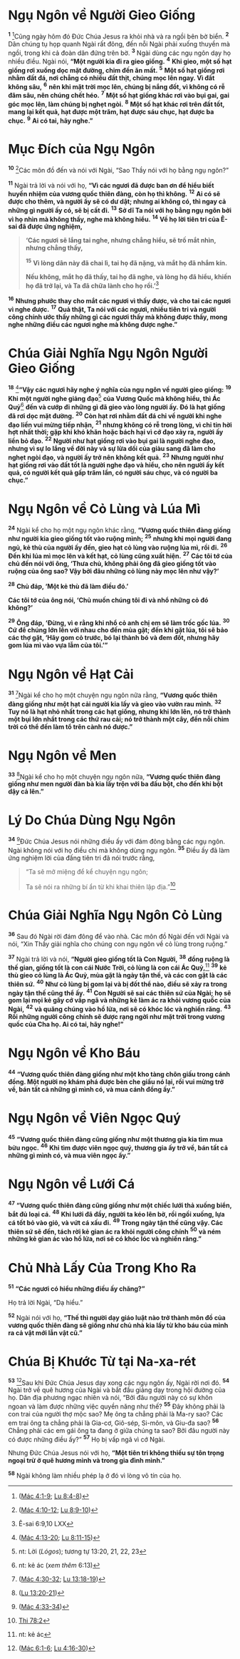 # Ngụ Ngôn về Người Gieo Giống

<sup><b>1</b></sup> [^1@-930c935c-2159-4837-94d2-5c4642e84fa7]Cũng ngày hôm đó Ðức Chúa Jesus ra khỏi nhà và ra ngồi bên bờ biển. <sup><b>2</b></sup> Dân chúng tụ họp quanh Ngài rất đông, đến nỗi Ngài phải xuống thuyền mà ngồi, trong khi cả đoàn dân đứng trên bờ. <sup><b>3</b></sup> Ngài dùng các ngụ ngôn dạy họ nhiều điều. Ngài nói, **“Một người kia đi ra gieo giống.** <sup><b>4</b></sup> **Khi gieo, một số hạt giống rơi xuống dọc mặt đường, chim đến ăn mất.** <sup><b>5</b></sup> **Một số hạt giống rơi nhằm đất đá, nơi chẳng có nhiều đất thịt, chúng mọc lên ngay. Vì đất không sâu,** <sup><b>6</b></sup> **nên khi mặt trời mọc lên, chúng bị nắng đốt, vì không có rễ đâm sâu, nên chúng chết héo.** <sup><b>7</b></sup> **Một số hạt giống khác rơi vào bụi gai, gai góc mọc lên, làm chúng bị nghẹt ngòi.** <sup><b>8</b></sup> **Một số hạt khác rơi trên đất tốt, mang lại kết quả, hạt được một trăm, hạt được sáu chục, hạt được ba chục.** <sup><b>9</b></sup> **Ai có tai, hãy nghe.”**

# Mục Ðích của Ngụ Ngôn

<sup><b>10</b></sup> [^2@-930c935c-2159-4837-94d2-5c4642e84fa7]Các môn đồ đến và nói với Ngài, “Sao Thầy nói với họ bằng ngụ ngôn?”

<sup><b>11</b></sup> Ngài trả lời và nói với họ, **“Vì các ngươi đã được ban ơn để hiểu biết huyền nhiệm của vương quốc thiên đàng, còn họ thì không.** <sup><b>12</b></sup> **Ai có sẽ được cho thêm, và người ấy sẽ có dư dật; nhưng ai không có, thì ngay cả những gì người ấy có, sẽ bị cất đi.** <sup><b>13</b></sup> **Sở dĩ Ta nói với họ bằng ngụ ngôn bởi vì họ nhìn mà không thấy, nghe mà không hiểu.** <sup><b>14</b></sup> **Về họ lời tiên tri của Ê-sai đã được ứng nghiệm,**

> **‘Các ngươi sẽ lắng tai nghe, nhưng chẳng hiểu, sẽ trố mắt nhìn, nhưng chẳng thấy,**
>
> <sup><b>15</b></sup> **Vì lòng dân này đã chai lì, tai họ đã nặng, và mắt họ đã nhắm kín.**
>
> **Nếu không, mắt họ đã thấy, tai họ đã nghe, và lòng họ đã hiểu, khiến họ đã trở lại, và Ta đã chữa lành cho họ rồi.’**[^1-930c935c-2159-4837-94d2-5c4642e84fa7]

<sup><b>16</b></sup> **Nhưng phước thay cho mắt các ngươi vì thấy được, và cho tai các ngươi vì nghe được.** <sup><b>17</b></sup> **Quả thật, Ta nói với các ngươi, nhiều tiên tri và người công chính ước thấy những gì các ngươi thấy mà không được thấy, mong nghe những điều các ngươi nghe mà không được nghe.”**

# Chúa Giải Nghĩa Ngụ Ngôn Người Gieo Giống

<sup><b>18</b></sup> [^3@-930c935c-2159-4837-94d2-5c4642e84fa7]**“Vậy các ngươi hãy nghe ý nghĩa của ngụ ngôn về người gieo giống:** <sup><b>19</b></sup> **Khi một người nghe giảng đạo**[^2-930c935c-2159-4837-94d2-5c4642e84fa7] **của Vương Quốc mà không hiểu, thì Ác Quỷ**[^3-930c935c-2159-4837-94d2-5c4642e84fa7] **đến và cướp đi những gì đã gieo vào lòng người ấy. Ðó là hạt giống đã rơi dọc mặt đường.** <sup><b>20</b></sup> **Còn hạt rơi nhằm đất đá chỉ về người khi nghe đạo liền vui mừng tiếp nhận,** <sup><b>21</b></sup> **nhưng không có rễ trong lòng, vì chỉ tin hời hợt nhất thời; gặp khi khó khăn hoặc bách hại vì cớ đạo xảy ra, người ấy liền bỏ đạo.** <sup><b>22</b></sup> **Người như hạt giống rơi vào bụi gai là người nghe đạo, nhưng vì sự lo lắng về đời này và sự lừa dối của giàu sang đã làm cho nghẹt ngòi đạo, và người ấy trở nên không kết quả.** <sup><b>23</b></sup> **Nhưng người như hạt giống rơi vào đất tốt là người nghe đạo và hiểu, cho nên người ấy kết quả, có người kết quả gấp trăm lần, có người sáu chục, và có người ba chục.”**

# Ngụ Ngôn về Cỏ Lùng và Lúa Mì

<sup><b>24</b></sup> Ngài kể cho họ một ngụ ngôn khác rằng, **“Vương quốc thiên đàng giống như người kia gieo giống tốt vào ruộng mình;** <sup><b>25</b></sup> **nhưng khi mọi người đang ngủ, kẻ thù của người ấy đến, gieo hạt cỏ lùng vào ruộng lúa mì, rồi đi.** <sup><b>26</b></sup> **Ðến khi lúa mì mọc lên và kết hạt, cỏ lùng cũng xuất hiện.** <sup><b>27</b></sup> **Các tôi tớ của chủ đến nói với ông, ‘Thưa chủ, không phải ông đã gieo giống tốt vào ruộng của ông sao? Vậy bởi đâu những cỏ lùng này mọc lên như vậy?’**

<sup><b>28</b></sup> **Chủ đáp, ‘Một kẻ thù đã làm điều đó.’**

**Các tôi tớ của ông nói, ‘Chủ muốn chúng tôi đi và nhổ những cỏ đó không?’**

<sup><b>29</b></sup> **Ông đáp, ‘Ðừng, vì e rằng khi nhổ cỏ anh chị em sẽ làm trốc gốc lúa.** <sup><b>30</b></sup> **Cứ để chúng lớn lên với nhau cho đến mùa gặt; đến khi gặt lúa, tôi sẽ bảo các thợ gặt, ‘Hãy gom cỏ trước, bó lại thành bó và đem đốt, nhưng hãy gom lúa mì vào vựa lẫm của tôi.’”**

# Ngụ Ngôn về Hạt Cải

<sup><b>31</b></sup> [^4@-930c935c-2159-4837-94d2-5c4642e84fa7]Ngài kể cho họ một chuyện ngụ ngôn nữa rằng, **“Vương quốc thiên đàng giống như một hạt cải người kia lấy và gieo vào vườn rau mình.** <sup><b>32</b></sup> **Tuy nó là hạt nhỏ nhất trong các hạt giống, nhưng khi lớn lên, nó trở thành một bụi lớn nhất trong các thứ rau cải; nó trở thành một cây, đến nỗi chim trời có thể đến làm tổ trên cành nó được.”**

# Ngụ Ngôn về Men

<sup><b>33</b></sup> [^5@-930c935c-2159-4837-94d2-5c4642e84fa7]Ngài kể cho họ một chuyện ngụ ngôn nữa, **“Vương quốc thiên đàng giống như men người đàn bà kia lấy trộn với ba đấu bột, cho đến khi bột dậy cả lên.”**

# Lý Do Chúa Dùng Ngụ Ngôn

<sup><b>34</b></sup> [^6@-930c935c-2159-4837-94d2-5c4642e84fa7]Ðức Chúa Jesus nói những điều ấy với đám đông bằng các ngụ ngôn. Ngài không nói với họ điều chi mà không dùng ngụ ngôn. <sup><b>35</b></sup> Ðiều ấy đã làm ứng nghiệm lời của đấng tiên tri đã nói trước rằng,

> “Ta sẽ mở miệng để kể chuyện ngụ ngôn;
>
> Ta sẽ nói ra những bí ẩn từ khi khai thiên lập địa.”[^7@-930c935c-2159-4837-94d2-5c4642e84fa7]

# Chúa Giải Nghĩa Ngụ Ngôn Cỏ Lùng

<sup><b>36</b></sup> Sau đó Ngài rời đám đông để vào nhà. Các môn đồ Ngài đến với Ngài và nói, “Xin Thầy giải nghĩa cho chúng con ngụ ngôn về cỏ lùng trong ruộng.”

<sup><b>37</b></sup> Ngài trả lời và nói, **“Người gieo giống tốt là Con Người,** <sup><b>38</b></sup> **đồng ruộng là thế gian, giống tốt là con cái Nước Trời, cỏ lùng là con cái Ác Quỷ,**[^4-930c935c-2159-4837-94d2-5c4642e84fa7] <sup><b>39</b></sup> **kẻ thù gieo cỏ lùng là Ác Quỷ, mùa gặt là ngày tận thế, và các con gặt là các thiên sứ.** <sup><b>40</b></sup> **Như cỏ lùng bị gom lại và bị đốt thể nào, điều sẽ xảy ra trong ngày tận thế cũng thể ấy.** <sup><b>41</b></sup> **Con Người sẽ sai các thiên sứ của Ngài; họ sẽ gom lại mọi kẻ gây cớ vấp ngã và những kẻ làm ác ra khỏi vương quốc của Ngài,** <sup><b>42</b></sup> **và quăng chúng vào hồ lửa, nơi sẽ có khóc lóc và nghiến răng.** <sup><b>43</b></sup> **Rồi những người công chính sẽ được rạng ngời như mặt trời trong vương quốc của Cha họ. Ai có tai, hãy nghe!”**

# Ngụ Ngôn về Kho Báu

<sup><b>44</b></sup> **“Vương quốc thiên đàng giống như một kho tàng chôn giấu trong cánh đồng. Một người nọ khám phá được bèn che giấu nó lại, rồi vui mừng trở về, bán tất cả những gì mình có, và mua cánh đồng ấy.”**

# Ngụ Ngôn về Viên Ngọc Quý

<sup><b>45</b></sup> **“Vương quốc thiên đàng cũng giống như một thương gia kia tìm mua bửu ngọc.** <sup><b>46</b></sup> **Khi tìm được viên ngọc quý, thương gia ấy trở về, bán tất cả những gì mình có, và mua viên ngọc ấy.”**

# Ngụ Ngôn về Lưới Cá

<sup><b>47</b></sup> **“Vương quốc thiên đàng cũng giống như một chiếc lưới thả xuống biển, bắt đủ loại cá.** <sup><b>48</b></sup> **Khi lưới đã đầy, người ta kéo lên bờ, rồi ngồi xuống, lựa cá tốt bỏ vào giỏ, và vứt cá xấu đi.** <sup><b>49</b></sup> **Trong ngày tận thế cũng vậy. Các thiên sứ sẽ đến, tách rời kẻ gian ác ra khỏi người công chính** <sup><b>50</b></sup> **và ném những kẻ gian ác vào hồ lửa, nơi sẽ có khóc lóc và nghiến răng.”**

# Chủ Nhà Lấy Của Trong Kho Ra

<sup><b>51</b></sup> **“Các ngươi có hiểu những điều ấy chăng?”**

Họ trả lời Ngài, “Dạ hiểu.”

<sup><b>52</b></sup> Ngài nói với họ, **“Thế thì người dạy giáo luật nào trở thành môn đồ của vương quốc thiên đàng sẽ giống như chủ nhà kia lấy từ kho báu của mình ra cả vật mới lẫn vật cũ.”**

# Chúa Bị Khước Từ tại Na-xa-rét

<sup><b>53</b></sup> [^8@-930c935c-2159-4837-94d2-5c4642e84fa7]Sau khi Ðức Chúa Jesus dạy xong các ngụ ngôn ấy, Ngài rời nơi đó. <sup><b>54</b></sup> Ngài trở về quê hương của Ngài và bắt đầu giảng dạy trong hội đường của họ. Dân địa phương ngạc nhiên và nói, “Bởi đâu người này có sự khôn ngoan và làm được những việc quyền năng như thế? <sup><b>55</b></sup> Ðây không phải là con trai của người thợ mộc sao? Mẹ ông ta chẳng phải là Ma-ry sao? Các em trai ông ta chẳng phải là Gia-cơ, Giô-sép, Si-môn, và Giu-đa sao? <sup><b>56</b></sup> Chẳng phải các em gái ông ta đang ở giữa chúng ta sao? Bởi đâu người này có được những điều ấy?” <sup><b>57</b></sup> Họ bị vấp ngã vì cớ Ngài.

Nhưng Ðức Chúa Jesus nói với họ, **“Một tiên tri không thiếu sự tôn trọng ngoại trừ ở quê hương mình và trong gia đình mình.”**

<sup><b>58</b></sup> Ngài không làm nhiều phép lạ ở đó vì lòng vô tín của họ.

[^1-930c935c-2159-4837-94d2-5c4642e84fa7]: Ê-sai 6:9,10 LXX

[^2-930c935c-2159-4837-94d2-5c4642e84fa7]: nt: Lời (_Lógos_); tương tự 13:20, 21, 22, 23

[^3-930c935c-2159-4837-94d2-5c4642e84fa7]: nt: kẻ ác (_xem thêm_ 6:13)

[^4-930c935c-2159-4837-94d2-5c4642e84fa7]: nt: kẻ ác

[^1@-930c935c-2159-4837-94d2-5c4642e84fa7]: ([Mác 4:1-9](/passage/?search=Mark.4.1-Mark.4.9&version=BD2011); [Lu 8:4-8](/passage/?search=Luke.8.4-Luke.8.8&version=BD2011))

[^2@-930c935c-2159-4837-94d2-5c4642e84fa7]: ([Mác 4:10-12](/passage/?search=Mark.4.10-Mark.4.12&version=BD2011); [Lu 8:9-10](/passage/?search=Luke.8.9-Luke.8.10&version=BD2011))

[^3@-930c935c-2159-4837-94d2-5c4642e84fa7]: ([Mác 4:13-20](/passage/?search=Mark.4.13-Mark.4.20&version=BD2011); [Lu 8:11-15](/passage/?search=Luke.8.11-Luke.8.15&version=BD2011))

[^4@-930c935c-2159-4837-94d2-5c4642e84fa7]: ([Mác 4:30-32](/passage/?search=Mark.4.30-Mark.4.32&version=BD2011); [Lu 13:18-19](/passage/?search=Luke.13.18-Luke.13.19&version=BD2011))

[^5@-930c935c-2159-4837-94d2-5c4642e84fa7]: ([Lu 13:20-21](/passage/?search=Luke.13.20-Luke.13.21&version=BD2011))

[^6@-930c935c-2159-4837-94d2-5c4642e84fa7]: ([Mác 4:33-34](/passage/?search=Mark.4.33-Mark.4.34&version=BD2011))

[^7@-930c935c-2159-4837-94d2-5c4642e84fa7]: [Thi 78:2](/passage/?search=Ps.78.2&version=BD2011)

[^8@-930c935c-2159-4837-94d2-5c4642e84fa7]: ([Mác 6:1-6](/passage/?search=Mark.6.1-Mark.6.6&version=BD2011); [Lu 4:16-30](/passage/?search=Luke.4.16-Luke.4.30&version=BD2011))
